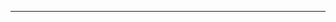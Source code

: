 <!--
CO_OP_TRANSLATOR_METADATA:
{
  "original_hash": "e2f686f2eb794941761252ac5e8e090b",
  "translation_date": "2025-08-26T13:28:06+00:00",
  "source_file": "02-exploring-and-comparing-different-llms/README.md",
  "language_code": "lt"
}
-->



---

